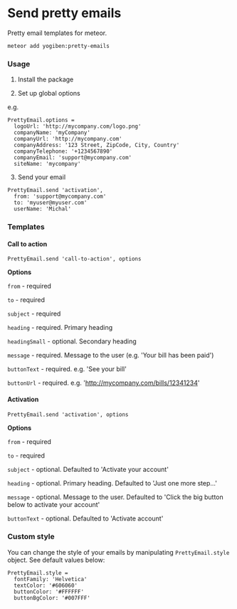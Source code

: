 Send pretty emails
==================

Pretty email templates for meteor.

`meteor add yogiben:pretty-emails`

### Usage ###

1) Install the package

2) Set up global options

e.g.

```
PrettyEmail.options =
  logoUrl: 'http://mycompany.com/logo.png'
  companyName: 'myCompany'
  companyUrl: 'http://mycompany.com'
  companyAddress: '123 Street, ZipCode, City, Country'
  companyTelephone: '+1234567890'
  companyEmail: 'support@mycompany.com'
  siteName: 'mycompany'
```

3) Send your email

```
PrettyEmail.send 'activation',
  from: 'support@mycompany.com'
  to: 'myuser@myuser.com'
  userName: 'Michal'
```

### Templates ###

#### Call to action ####

```
PrettyEmail.send 'call-to-action', options
```

**Options**

``from`` - required

``to`` - required

``subject`` - required

``heading`` - required. Primary heading

``headingSmall`` - optional. Secondary heading

``message`` - required. Message to the user (e.g. 'Your bill has been paid')

``buttonText`` - required. e.g. 'See your bill'

``buttonUrl`` - required. e.g. 'http://mycompany.com/bills/12341234'

#### Activation ####

```
PrettyEmail.send 'activation', options
```

**Options**

``from`` - required

``to`` - required

``subject`` - optional. Defaulted to 'Activate your account'

``heading`` - optional. Primary heading. Defaulted to 'Just one more step...'

``message`` - optional. Message to the user. Defaulted to 'Click the big button below to activate your account'

``buttonText`` - optional. Defaulted to 'Activate account'

### Custom style ###

You can change the style of your emails by manipulating ``PrettyEmail.style`` object. See default values below:

```
PrettyEmail.style =
  fontFamily: 'Helvetica'
  textColor: '#606060'
  buttonColor: '#FFFFFF'
  buttonBgColor: '#007FFF'
```